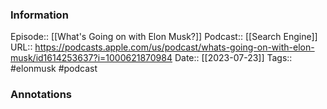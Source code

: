 ### Information

Episode:: [[What's Going on with Elon Musk?]]
Podcast:: [[Search Engine]]
URL:: https://podcasts.apple.com/us/podcast/whats-going-on-with-elon-musk/id1614253637?i=1000621870984
Date:: [[2023-07-23]]
Tags:: #elonmusk 
#podcast


### Annotations

